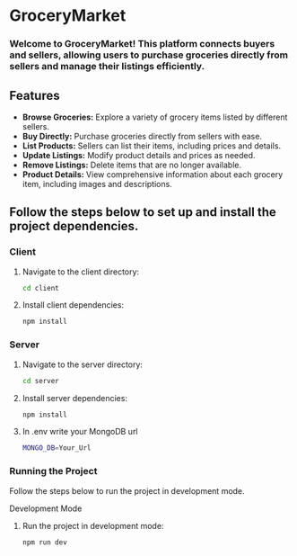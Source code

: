 # GroceryMarket

### Welcome to GroceryMarket! This platform connects buyers and sellers, allowing users to purchase groceries directly from sellers and manage their listings efficiently.

## Features

- **Browse Groceries:** Explore a variety of grocery items listed by different sellers.
- **Buy Directly:** Purchase groceries directly from sellers with ease.
- **List Products:** Sellers can list their items, including prices and details.
- **Update Listings:** Modify product details and prices as needed.
- **Remove Listings:** Delete items that are no longer available.
- **Product Details:** View comprehensive information about each grocery item, including images and descriptions.


## Follow the steps below to set up and install the project dependencies.

### Client

1. Navigate to the client directory:
   ```bash
   cd client
2. Install client dependencies:
   ```bash
   npm install

### Server

1. Navigate to the server directory:
   ```bash
   cd server
2. Install server dependencies:
   ```bash
   npm install
3. In .env write your MongoDB url
   ```bash
   MONGO_DB=Your_Url

### Running the Project
Follow the steps below to run the project in development mode.

Development Mode

1. Run the project in development mode:
   ```bash
   npm run dev
